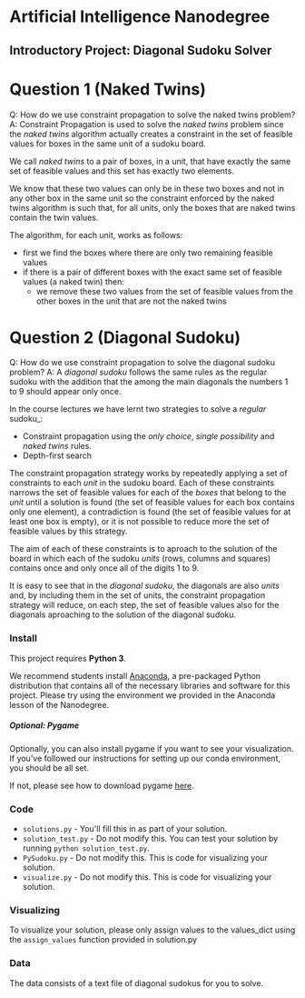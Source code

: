 # Artificial Intelligence Nanodegree
## Introductory Project: Diagonal Sudoku Solver

# Question 1 (Naked Twins)
Q: How do we use constraint propagation to solve the naked twins problem?
A: Constraint Propagation is used to solve the _naked twins_ problem since the
_naked twins_ algorithm actually creates a constraint in the set of feasible values
for boxes in the same unit of a sudoku board.

We call _naked twins_ to a pair of boxes, in a unit, that have exactly the same set
of feasible values and this set has exactly two elements.

We know that these two values can only be in these two boxes and not in any other
box in the same unit so the constraint enforced by the naked twins algorithm is
such that, for all units, only the boxes that are naked twins contain the twin values.

The algorithm, for each unit, works as follows:

* first we find the boxes where there are only two remaining feasible values
* if there is a pair of different boxes with the exact same set of feasible values (a naked twin) then:
  * we remove these two values from the set of feasible values from the other boxes in the unit that are not the naked twins

# Question 2 (Diagonal Sudoku)
Q: How do we use constraint propagation to solve the diagonal sudoku problem?
A: A _diagonal sudoku_ follows the same rules as the regular sudoku with the addition that
the among the main diagonals the numbers 1 to 9 should appear only once.

In the course lectures we have lernt two strategies to solve a _regular_ sudoku_:
* Constraint propagation using the _only choice_, _single possibility_ and _naked twins_ rules.
* Depth-first search

The constraint propagation strategy works by repeatedly applying a set of constraints
to each _unit_ in the sudoku board. Each of these constraints narrows the set of feasible values
for each of the _boxes_ that belong to the _unit_ until a solution is found (the set of
feasible values for each box contains only one element), a contradiction is found (the set
of feasible values for at least one box is empty), or it is not possible to reduce more the set of
feasible values by this strategy.

The aim of each of these constraints is to aproach to the solution of the board
in which each of the sudoku _units_ (rows, columns and squares) contains once
and only once all of the digits 1 to 9.

It is easy to see that in the _diagonal sudoku_, the diagonals are also _units_ 
and, by including them in the set of units, the constraint propagation strategy will
reduce, on each step, the set of feasible values also for the diagonals aproaching
to the solution of the diagonal sudoku.

### Install

This project requires **Python 3**.

We recommend students install [Anaconda](https://www.continuum.io/downloads), a pre-packaged Python distribution that contains all of the necessary libraries and software for this project. 
Please try using the environment we provided in the Anaconda lesson of the Nanodegree.

##### Optional: Pygame

Optionally, you can also install pygame if you want to see your visualization. If you've followed our instructions for setting up our conda environment, you should be all set.

If not, please see how to download pygame [here](http://www.pygame.org/download.shtml).

### Code

* `solutions.py` - You'll fill this in as part of your solution.
* `solution_test.py` - Do not modify this. You can test your solution by running `python solution_test.py`.
* `PySudoku.py` - Do not modify this. This is code for visualizing your solution.
* `visualize.py` - Do not modify this. This is code for visualizing your solution.

### Visualizing

To visualize your solution, please only assign values to the values_dict using the ```assign_values``` function provided in solution.py

### Data

The data consists of a text file of diagonal sudokus for you to solve.
